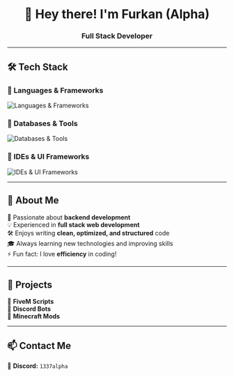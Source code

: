 <h1 align="center">👋 Hey there! I'm Furkan (Alpha) </h1>
<h3 align="center">Full Stack Developer </h3>

---

## 🛠 Tech Stack

### 🔹 Languages & Frameworks  
<p align="left">
  <img src="https://skillicons.dev/icons?i=javascript,typescript,html,css,nodejs,react,php,java,cpp,cs,lua" alt="Languages & Frameworks" />
</p>

### 🔹 Databases & Tools  
<p align="left">
  <img src="https://skillicons.dev/icons?i=mongodb,mysql,sqlite,git" alt="Databases & Tools" />
</p>

### 🔹 IDEs & UI Frameworks  
<p align="left">
  <img src="https://skillicons.dev/icons?i=vscode,visualstudio,idea,bootstrap,tailwind,jquery" alt="IDEs & UI Frameworks" />
</p>

---

## 🌟 About Me  

🎯 Passionate about **backend development**  
💡 Experienced in **full stack web development**  
🛠 Enjoys writing **clean, optimized, and structured** code  
🎓 Always learning new technologies and improving skills  
⚡ Fun fact: I love **efficiency** in coding!  

---

## 🚀 Projects  
🔹 **FiveM Scripts**  
🔹 **Discord Bots**  
🔹 **Minecraft Mods**  

---

## 📫 Contact Me  
💬 **Discord:** `1337alpha`  

